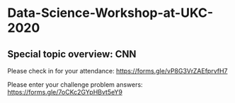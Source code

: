 # Data-Science-Workshop-at-UKC-2020
## Special topic overview: CNN

Please check in for your attendance:
https://forms.gle/vP8G3VrZAEfprvfH7

Please enter your challenge problem answers: 
https://forms.gle/7oCKc2GYpHBvt5eY9
